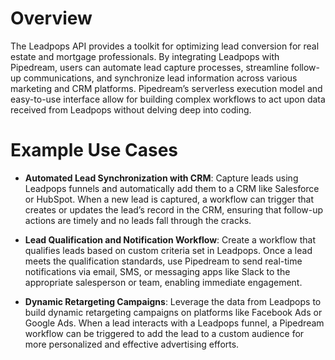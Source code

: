 # Overview

The Leadpops API provides a toolkit for optimizing lead conversion for real estate and mortgage professionals. By integrating Leadpops with Pipedream, users can automate lead capture processes, streamline follow-up communications, and synchronize lead information across various marketing and CRM platforms. Pipedream’s serverless execution model and easy-to-use interface allow for building complex workflows to act upon data received from Leadpops without delving deep into coding.

# Example Use Cases

- **Automated Lead Synchronization with CRM**: Capture leads using Leadpops funnels and automatically add them to a CRM like Salesforce or HubSpot. When a new lead is captured, a workflow can trigger that creates or updates the lead’s record in the CRM, ensuring that follow-up actions are timely and no leads fall through the cracks.

- **Lead Qualification and Notification Workflow**: Create a workflow that qualifies leads based on custom criteria set in Leadpops. Once a lead meets the qualification standards, use Pipedream to send real-time notifications via email, SMS, or messaging apps like Slack to the appropriate salesperson or team, enabling immediate engagement.

- **Dynamic Retargeting Campaigns**: Leverage the data from Leadpops to build dynamic retargeting campaigns on platforms like Facebook Ads or Google Ads. When a lead interacts with a Leadpops funnel, a Pipedream workflow can be triggered to add the lead to a custom audience for more personalized and effective advertising efforts.
